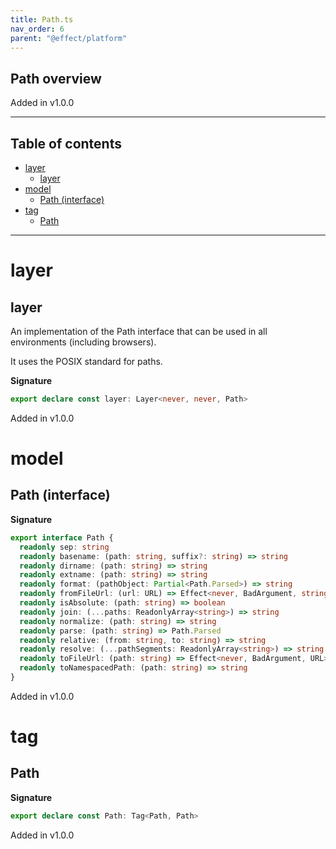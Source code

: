 ```yaml
---
title: Path.ts
nav_order: 6
parent: "@effect/platform"
---
```


## Path overview

Added in v1.0.0

---

<h2 class="text-delta">Table of contents</h2>

- [layer](#layer)
  - [layer](#layer-1)
- [model](#model)
  - [Path (interface)](#path-interface)
- [tag](#tag)
  - [Path](#path)

---

# layer

## layer

An implementation of the Path interface that can be used in all environments
(including browsers).

It uses the POSIX standard for paths.

**Signature**

```ts
export declare const layer: Layer<never, never, Path>
```

Added in v1.0.0

# model

## Path (interface)

**Signature**

```ts
export interface Path {
  readonly sep: string
  readonly basename: (path: string, suffix?: string) => string
  readonly dirname: (path: string) => string
  readonly extname: (path: string) => string
  readonly format: (pathObject: Partial<Path.Parsed>) => string
  readonly fromFileUrl: (url: URL) => Effect<never, BadArgument, string>
  readonly isAbsolute: (path: string) => boolean
  readonly join: (...paths: ReadonlyArray<string>) => string
  readonly normalize: (path: string) => string
  readonly parse: (path: string) => Path.Parsed
  readonly relative: (from: string, to: string) => string
  readonly resolve: (...pathSegments: ReadonlyArray<string>) => string
  readonly toFileUrl: (path: string) => Effect<never, BadArgument, URL>
  readonly toNamespacedPath: (path: string) => string
}
```

Added in v1.0.0

# tag

## Path

**Signature**

```ts
export declare const Path: Tag<Path, Path>
```

Added in v1.0.0
